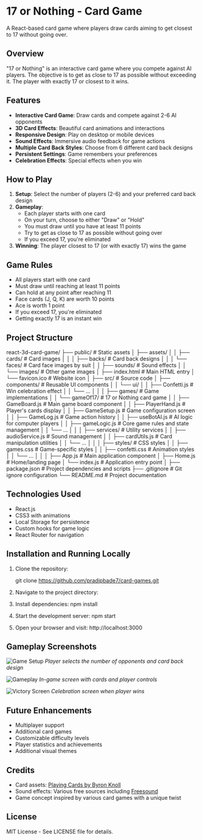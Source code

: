 # 17 or Nothing - Card Game

A React-based card game where players draw cards aiming to get closest to 17 without going over.

## Overview

"17 or Nothing" is an interactive card game where you compete against AI players. The objective is to get as close to 17 as possible without exceeding it. The player with exactly 17 or closest to it wins.

## Features

- **Interactive Card Game**: Draw cards and compete against 2-6 AI opponents
- **3D Card Effects**: Beautiful card animations and interactions
- **Responsive Design**: Play on desktop or mobile devices
- **Sound Effects**: Immersive audio feedback for game actions
- **Multiple Card Back Styles**: Choose from 6 different card back designs
- **Persistent Settings**: Game remembers your preferences
- **Celebration Effects**: Special effects when you win

## How to Play

1. **Setup**: Select the number of players (2-6) and your preferred card back design
2. **Gameplay**: 
   - Each player starts with one card
   - On your turn, choose to either "Draw" or "Hold"
   - You must draw until you have at least 11 points
   - Try to get as close to 17 as possible without going over
   - If you exceed 17, you're eliminated
3. **Winning**: The player closest to 17 (or with exactly 17) wins the game

## Game Rules

- All players start with one card
- Must draw until reaching at least 11 points
- Can hold at any point after reaching 11
- Face cards (J, Q, K) are worth 10 points
- Ace is worth 1 point
- If you exceed 17, you're eliminated
- Getting exactly 17 is an instant win

## Project Structure
react-3d-card-game/ ├── public/ # Static assets │ ├── assets/ │ │ ├── cards/ # Card images │ │ │ ├── backs/ # Card back designs │ │ │ └── faces/ # Card face images by suit │ │ ├── sounds/ # Sound effects │ │ └── images/ # Other game images │ ├── index.html # Main HTML entry │ └── favicon.ico # Website icon │ ├── src/ # Source code │ ├── components/ # Reusable UI components │ │ └── ui/ │ │ ├── Confetti.js # Win celebration effect │ │ └── ... │ │ │ ├── games/ # Game implementations │ │ └── gameOf17/ # 17 or Nothing card game │ │ ├── GameBoard.js # Main game board component │ │ ├── PlayerHand.js # Player's cards display │ │ ├── GameSetup.js # Game configuration screen │ │ ├── GameLog.js # Game action history │ │ ├── useBotAI.js # AI logic for computer players │ │ ├── gameLogic.js # Core game rules and state management │ │ └── ... │ │ │ ├── services/ # Utility services │ │ ├── audioService.js # Sound management │ │ ├── cardUtils.js # Card manipulation utilities │ │ └── ... │ │ │ ├── styles/ # CSS styles │ │ ├── games.css # Game-specific styles │ │ ├── confetti.css # Animation styles │ │ └── ... │ │ │ ├── App.js # Main application component │ ├── Home.js # Home/landing page │ └── index.js # Application entry point │ ├── package.json # Project dependencies and scripts ├── .gitignore # Git ignore configuration └── README.md # Project documentation


## Technologies Used

- React.js
- CSS3 with animations
- Local Storage for persistence
- Custom hooks for game logic
- React Router for navigation

## Installation and Running Locally


1. Clone the repository:

   git clone https://github.com/pradipbade7/card-games.git

2. Navigate to the project directory:


3. Install dependencies:
npm install

4. Start the development server:
npm start

5. Open your browser and visit:
http://localhost:3000


## Gameplay Screenshots

![Game Setup](screenshots/game-setup.png)
*Player selects the number of opponents and card back design*

![Gameplay](screenshots/gameplay.png)
*In-game screen with cards and player controls*

![Victory Screen](screenshots/victory.png)
*Celebration screen when player wins*

## Future Enhancements

- Multiplayer support
- Additional card games
- Customizable difficulty levels
- Player statistics and achievements
- Additional visual themes

## Credits

- Card assets: [Playing Cards by Byron Knoll](https://code.google.com/archive/p/vector-playing-cards/)
- Sound effects: Various free sources including [Freesound](https://freesound.org/)
- Game concept inspired by various card games with a unique twist

## License

MIT License - See LICENSE file for details.